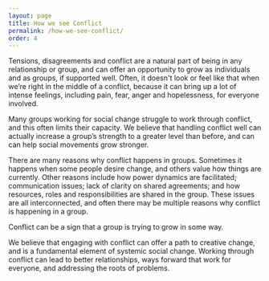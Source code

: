 ```yaml
---
layout: page
title: How we see Conflict
permalink: /how-we-see-conflict/
order: 4
---
```


Tensions, disagreements and conflict are a natural part of being in any relationship or group, and can offer an opportunity to grow as individuals and as groups, if supported well. Often, it doesn't look or feel like that when we’re right in the middle of a conflict, because it can bring up a lot of intense feelings, including pain, fear, anger and hopelessness, for everyone involved.

Many groups working for social change struggle to work through conflict, and this often limits their capacity. We believe that handling conflict well can actually increase a group’s strength to a greater level than before, and can can help social movements grow stronger. 

There are many reasons why conflict happens in groups. Sometimes it happens when some people desire change, and others value how things are currently. Other reasons include how power dynamics are facilitated; communication issues; lack of clarity on shared agreements; and how resources, roles and responsibilities are shared in the group. These issues are all interconnected, and often there may be multiple reasons why conflict is happening in a group. 

Conflict can be a sign that a group is trying to grow in some way.

We believe that engaging with conflict can offer a path to creative change, and is a fundamental element of systemic social change.  Working through conflict can lead to better relationships, ways forward that work for everyone, and addressing the roots of problems.

